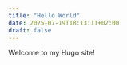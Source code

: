 ```yaml
---
title: "Hello World"
date: 2025-07-19T18:13:11+02:00
draft: false
---
```

Welcome to my Hugo site!


